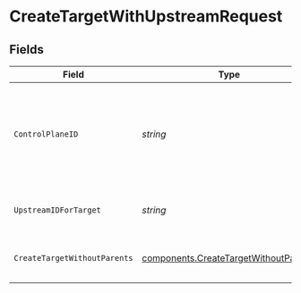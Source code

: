 # CreateTargetWithUpstreamRequest


## Fields

| Field                                                                                          | Type                                                                                           | Required                                                                                       | Description                                                                                    | Example                                                                                        |
| ---------------------------------------------------------------------------------------------- | ---------------------------------------------------------------------------------------------- | ---------------------------------------------------------------------------------------------- | ---------------------------------------------------------------------------------------------- | ---------------------------------------------------------------------------------------------- |
| `ControlPlaneID`                                                                               | *string*                                                                                       | :heavy_check_mark:                                                                             | The UUID of your control plane. This variable is available in the Konnect manager.             | 9524ec7d-36d9-465d-a8c5-83a3c9390458                                                           |
| `UpstreamIDForTarget`                                                                          | *string*                                                                                       | :heavy_check_mark:                                                                             | ID or target of the Target to lookup                                                           | 5a078780-5d4c-4aae-984a-bdc6f52113d8                                                           |
| `CreateTargetWithoutParents`                                                                   | [components.CreateTargetWithoutParents](../../models/components/createtargetwithoutparents.md) | :heavy_check_mark:                                                                             | Description of new Target for creation                                                         |                                                                                                |